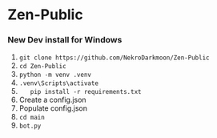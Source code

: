 # Zen-Public

### New Dev install for Windows
01. `git clone https://github.com/NekroDarkmoon/Zen-Public`
02. `cd Zen-Public`
03. `python -m venv .venv`
04. `.venv\Scripts\activate`
05. `	pip install -r requirements.txt`
06. Create a config.json
07. Populate config.json
08. `cd main`
09. `bot.py`
